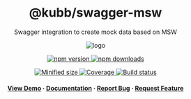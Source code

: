 <div align="center">

  <!-- <img src="assets/logo.png" alt="logo" width="200" height="auto" /> -->
  <h1>@kubb/swagger-msw</h1>
  
  <p>
   Swagger integration to create mock data based on MSW
  </p>  
  <img src="https://raw.githubusercontent.com/kubb-project/kubb/main/assets/banner.png" alt="logo"  height="auto" />

  <!-- Badges -->
  <p>
  <a href="https://www.npmjs.com/package/@kubb/swagger-msw" target="_blank">
    <img alt="npm version" src="https://img.shields.io/npm/v/@kubb/swagger-msw?style=for-the-badge"/>
  </a>

  <a href="https://www.npmjs.com/package/@kubb/swagger-msw" target="_blank">
    <img alt="npm downloads" src="https://img.shields.io/npm/dm/@kubb/swagger-msw?style=for-the-badge"/>
  </a>
  </p>
    
  <p> 
  <a href="https://www.npmjs.com/package/@kubb/swagger-msw" target="_blank">
    <img alt="Minified size" src="https://img.shields.io/bundlephobia/min/@kubb/swagger-msw?style=for-the-badge"/>
  </a>
    
  <a href="https://www.npmjs.com/package/@kubb/swagger-msw" target="_blank">
    <img alt="Coverage" src="https://img.shields.io/codecov/c/github/kubb-project/kubb?style=for-the-badge"/>
  </a>
    
  <a href="https://www.npmjs.com/package/@kubb/swagger-msw" target="_blank">
    <img alt="Build status" src="https://img.shields.io/github/actions/workflow/status/kubb-project/kubb/ci.yaml?style=for-the-badge"/>
  </a>
  
  
  <!-- ALL-CONTRIBUTORS-BADGE:START - Do not remove or modify this section -->
  <!-- ALL-CONTRIBUTORS-BADGE:END -->
  </p>
   
  <h4>
    <a href="https://codesandbox.io/s/github/kubb-project/kubb/tree/main/examples/typescript" target="_blank">View Demo</a>
    <span> · </span>
      <a href="https://kubb.dev/" target="_blank">Documentation</a>
    <span> · </span>
      <a href="https://github.com/kubb-project/kubb/issues/" target="_blank">Report Bug</a>
    <span> · </span>
      <a href="https://github.com/kubb-project/kubb/issues/" target="_blank">Request Feature</a>
  </h4>
</div>
